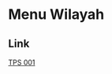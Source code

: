# Menu Wilayah

## Link

[TPS 001](https://github.com/gigit-pemilu/pemilu-2024-11-aceh/tree/main/pileg-dpr/hitung-suara/sub/11-aceh/sub/11-bireuen/sub/01-samalanga/sub/2043-meunasah-lancok/sub/001-tps)

